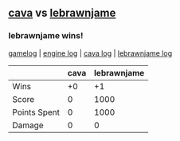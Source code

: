 ## [cava](<../../cava/README.md>) vs [lebrawnjame](<../../lebrawnjame/README.md>)
### lebrawnjame wins!

[gamelog](<gamelog.json>) | [engine log](<engine>) | [cava log](<cava>) | [lebrawnjame log](<lebrawnjame>)

|              | cava | lebrawnjame |
| ------------ | ---- | ----------- |
| Wins         |   +0 |          +1 |
| Score        |    0 |        1000 |
| Points Spent |    0 |        1000 |
| Damage       |    0 |           0 |
